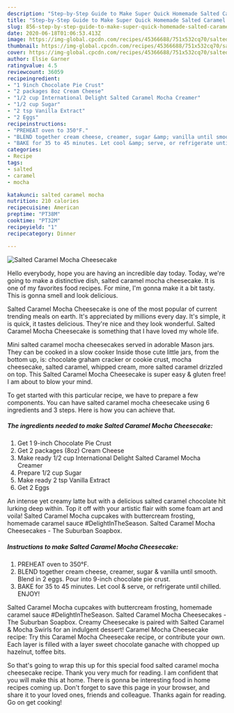 ```yaml
---
description: "Step-by-Step Guide to Make Super Quick Homemade Salted Caramel Mocha Cheesecake"
title: "Step-by-Step Guide to Make Super Quick Homemade Salted Caramel Mocha Cheesecake"
slug: 856-step-by-step-guide-to-make-super-quick-homemade-salted-caramel-mocha-cheesecake
date: 2020-06-18T01:06:53.413Z
image: https://img-global.cpcdn.com/recipes/45366688/751x532cq70/salted-caramel-mocha-cheesecake-recipe-main-photo.jpg
thumbnail: https://img-global.cpcdn.com/recipes/45366688/751x532cq70/salted-caramel-mocha-cheesecake-recipe-main-photo.jpg
cover: https://img-global.cpcdn.com/recipes/45366688/751x532cq70/salted-caramel-mocha-cheesecake-recipe-main-photo.jpg
author: Elsie Garner
ratingvalue: 4.5
reviewcount: 36059
recipeingredient:
- "1 9inch Chocolate Pie Crust"
- "2 packages 8oz Cream Cheese"
- "1/2 cup International Delight Salted Caramel Mocha Creamer"
- "1/2 cup Sugar"
- "2 tsp Vanilla Extract"
- "2 Eggs"
recipeinstructions:
- "PREHEAT oven to 350°F."
- "BLEND together cream cheese, creamer, sugar &amp; vanilla until smooth. Blend in 2 eggs. Pour into 9-inch chocolate pie crust."
- "BAKE for 35 to 45 minutes. Let cool &amp; serve, or refrigerate until chilled. ENJOY!"
categories:
- Recipe
tags:
- salted
- caramel
- mocha

katakunci: salted caramel mocha 
nutrition: 210 calories
recipecuisine: American
preptime: "PT38M"
cooktime: "PT32M"
recipeyield: "1"
recipecategory: Dinner

---
```



![Salted Caramel Mocha Cheesecake](https://img-global.cpcdn.com/recipes/45366688/751x532cq70/salted-caramel-mocha-cheesecake-recipe-main-photo.jpg)

Hello everybody, hope you are having an incredible day today. Today, we're going to make a distinctive dish, salted caramel mocha cheesecake. It is one of my favorites food recipes. For mine, I'm gonna make it a bit tasty. This is gonna smell and look delicious.

Salted Caramel Mocha Cheesecake is one of the most popular of current trending meals on earth. It's appreciated by millions every day. It's simple, it is quick, it tastes delicious. They're nice and they look wonderful. Salted Caramel Mocha Cheesecake is something that I have loved my whole life.

Mini salted caramel mocha cheesecakes served in adorable Mason jars. They can be cooked in a slow cooker Inside those cute little jars, from the bottom up, is: chocolate graham cracker or cookie crust, mocha cheesecake, salted caramel, whipped cream, more salted caramel drizzled on top. This Salted Caramel Mocha Cheesecake is super easy &amp; gluten free! I am about to blow your mind.


To get started with this particular recipe, we have to prepare a few components. You can have salted caramel mocha cheesecake using 6 ingredients and 3 steps. Here is how you can achieve that.

<!--inarticleads1-->

##### The ingredients needed to make Salted Caramel Mocha Cheesecake:

1. Get 1 9-inch Chocolate Pie Crust
1. Get 2 packages (8oz) Cream Cheese
1. Make ready 1/2 cup International Delight Salted Caramel Mocha Creamer
1. Prepare 1/2 cup Sugar
1. Make ready 2 tsp Vanilla Extract
1. Get 2 Eggs


An intense yet creamy latte but with a delicious salted caramel chocolate hit lurking deep within. Top it off with your artistic flair with some foam art and voila! Salted Caramel Mocha cupcakes with buttercream frosting, homemade caramel sauce #DelightInTheSeason. Salted Caramel Mocha Cheesecakes - The Suburban Soapbox. 

<!--inarticleads2-->

##### Instructions to make Salted Caramel Mocha Cheesecake:

1. PREHEAT oven to 350°F.
1. BLEND together cream cheese, creamer, sugar &amp; vanilla until smooth. Blend in 2 eggs. Pour into 9-inch chocolate pie crust.
1. BAKE for 35 to 45 minutes. Let cool &amp; serve, or refrigerate until chilled. ENJOY!


Salted Caramel Mocha cupcakes with buttercream frosting, homemade caramel sauce #DelightInTheSeason. Salted Caramel Mocha Cheesecakes - The Suburban Soapbox. Creamy Cheesecake is paired with Salted Caramel &amp; Mocha Swirls for an indulgent dessert! Caramel Mocha Cheesecake recipe: Try this Caramel Mocha Cheesecake recipe, or contribute your own. Each layer is filled with a layer sweet chocolate ganache with chopped up hazelnut, toffee bits. 

So that's going to wrap this up for this special food salted caramel mocha cheesecake recipe. Thank you very much for reading. I am confident that you will make this at home. There is gonna be interesting food in home recipes coming up. Don't forget to save this page in your browser, and share it to your loved ones, friends and colleague. Thanks again for reading. Go on get cooking!
